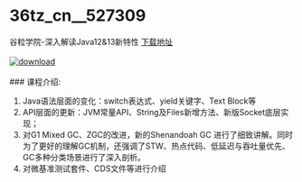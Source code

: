 # 36tz_cn__527309
谷粒学院-深入解读Java12&amp;13新特性
[下载地址](http://www.36tz.cn/article/527309 "下载地址")
<br/></br>[![download](http://36tz.cn/muke_img/2019_09_356-49-300x169.jpg "下载地址")](http://www.36tz.cn/article/527309 "下载地址")
<br/></br>### 课程介绍:
1. Java语法层面的变化：switch表达式、yield关键字、Text Block等
2. API层面的更新：JVM常量API、String及Files新增方法、新版Socket底层实现；
3. 对G1 Mixed GC、ZGC的改进，新的Shenandoah GC 进行了细致讲解。同时为了更好的理解GC机制，还强调了STW、热点代码、低延迟与吞吐量优先、GC多种分类场景进行了深入剖析。
4. 对微基准测试套件、CDS文件等进行介绍

 

 
